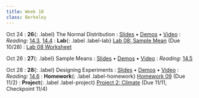 ```yaml
---
title: Week 10
class: Berkeley
---
```


Oct 24
: **26**{: .label} The Normal Distribution
  : [Slides](https://docs.google.com/presentation/d/1xJvqBAsRT3zhLxRLkbWbxvJ0sWTIK0H833uMnZ67cFg/edit?usp=sharing) &#8226; [Demos](https://data8.datahub.berkeley.edu/hub/user-redirect/git-pull?repo=https%3A%2F%2Fgithub.com%2Fdata-8%2Fmaterials-fa22&urlpath=tree%2Fmaterials-fa22%2Flec%2Flec26.ipynb&branch=main) &#8226; [Video](https://youtu.be/b_Uu4n_9BIM)
: *Reading:* [14.3](https://inferentialthinking.com/chapters/14/3/SD_and_the_Normal_Curve.html), [14.4](https://inferentialthinking.com/chapters/14/4/Central_Limit_Theorem.html)
: **Lab**{: .label .label-lab} [Lab 08: Sample Mean](https://data8.datahub.berkeley.edu/hub/user-redirect/git-pull?repo=https%3A%2F%2Fgithub.com%2Fdata-8%2Fmaterials-fa22&urlpath=retro%2Ftree%2Fmaterials-fa22%2Fmaterials%2Ffa22%2Flab%2Flab08%2Flab08.ipynb&branch=main) (Due 10/28)
  : [Lab 08 Worksheet](https://drive.google.com/file/d/1ZhSV1HseYI1FCw2gsOefIQcojJZSy9Vl/view)

Oct 26
: **27**{: .label} Sample Means
  : [Slides](https://docs.google.com/presentation/d/1ueXan5Up_Fum-bzEvtMr48vtfPJ-YbzIRXtP6r9aQ_k/edit#slide=id.g610d9f86d0_0_5) &#8226; [Demos](https://data8.datahub.berkeley.edu/hub/user-redirect/git-pull?repo=https%3A%2F%2Fgithub.com%2Fdata-8%2Fmaterials-fa22&urlpath=retro%2Ftree%2Fmaterials-fa22%2Flec%2Flec27.ipynb&branch=main) &#8226; [Video](https://youtu.be/9pjuu1sAIIE)
: *Reading:* [14.5](https://inferentialthinking.com/chapters/14/5/Variability_of_the_Sample_Mean.html)

Oct 28
: **28**{: .label} Designing Experiments
  : [Slides](https://docs.google.com/presentation/d/1YyfEdwfYVVbIv0wjRrJvlLYiVCArtfTbGvdBJQ1KTsc/edit?usp=sharing) &#8226; [Demos](https://data8.datahub.berkeley.edu/hub/user-redirect/git-pull?repo=https%3A%2F%2Fgithub.com%2Fdata-8%2Fmaterials-fa22&urlpath=tree%2Fmaterials-fa22%2Flec%2Flec28.ipynb&branch=main) &#8226; [Video](https://youtu.be/zvxTkKFHlOU)
: *Reading:* [14.6](https://inferentialthinking.com/chapters/14/6/Choosing_a_Sample_Size.html)
: **Homework**{: .label .label-homework} [Homework 09](https://data8.datahub.berkeley.edu/hub/user-redirect/git-pull?repo=https%3A%2F%2Fgithub.com%2Fdata-8%2Fmaterials-fa22&urlpath=tree%2Fmaterials-fa22%2Fmaterials%2Ffa22%2Fhw%2Fhw09%2Fhw09.ipynb&branch=main) (Due 11/2)
: **Project**{: .label .label-project} [Project 2: Climate](https://data8.datahub.berkeley.edu/hub/user-redirect/git-pull?repo=https%3A%2F%2Fgithub.com%2Fdata-8%2Fmaterials-fa22&urlpath=retro%2Ftree%2Fmaterials-fa22%2Fmaterials%2Ffa22%2Fproject%2Fproject2%2Fproject2.ipynb&branch=main) (Due 11/11, Checkpoint 11/4)
